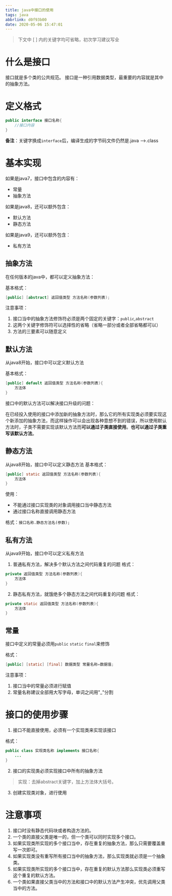 ```yaml
---
title: java中接口的使用
tags: java
abbrlink: d0f93b00
date: 2020-05-06 15:47:01
---
```


> 下文中 [ ] 内的关键字均可省略，初次学习建议写全
# 什么是接口
接口就是多个类的公共规范。
接口是一种引用数据类型，最重要的内容就是其中的抽象方法。

# 定义格式
```java
public interface 接口名称{ 
	//接口内容
}
```
**备注**：关键字换成`interface`后，编译生成的字节码文件仍然是.java -->.class

# 基本实现

如果是java7，接口中包含的内容有：
- 常量
- 抽象方法

如果是java8，还可以额外包含：
- 默认方法
- 静态方法

如果是java9，还可以额外包含：
- 私有方法

## 抽象方法
在任何版本的java中，都可以定义抽象方法：

基本格式：
```java
[public] [abstract] 返回值类型 方法名称(参数列表);
```
注意事项：
1. 接口当中的抽象方法修饰符必须是两个固定的关键字：`public`,`abstract`
2. 这两个关键字修饰符可以选择性的省略（省略一部分或者全部省略都可以）
3. 方法的三要素可以随意定义

## 默认方法
从java8开始，接口中可以定义默认方法

基本格式：
```java
[public] default 返回值类型 方法名称(参数列表){
	方法体
}
```

接口中的默认方法可以解决接口升级的问题：

在已经投入使用的接口中添加新的抽象方法时，那么它的所有实现类必须要实现这个新添加的抽象方法，而这样操作可以会出现各种意想不到的错误，所以使用默认方法时，子类不需要实现该默认方法而**可以通过子类直接使用**。**也可以通过子类重写该默认方法**。

## 静态方法
从java8开始，接口中可以定义静态方法
基本格式：
```java
[public] static 返回值类型 方法名称(参数列表){
	方法体
}
```
使用：
- 不能通过接口实现类的对象调用接口当中静态方法
- 通过接口名称直接调用静态方法

格式：`接口名称.静态方法名(参数);`

## 私有方法
从java9开始，接口中可以定义私有方法
1. 普通私有方法，解决多个默认方法之间代码重复的问题
格式：
```java
private 返回值类型 方法名称(参数列表){
	方法体
}
```

2. 静态私有方法，就饿绝多个静态方法之间代码重复的问题
格式：
```java
private static 返回值类型 方法名称(参数列表){
	方法体
}
```

## 常量
接口中定义的常量必须用`public` `static` `final`来修饰

格式：
```java
[public] [static] [final] 数据类型 常量名称=数据值;
```
注意事项：
1. 接口当中的常量必须进行赋值
2. 常量名称建议全部用大写字母，单词之间用"_"分割
# 接口的使用步骤
1. 接口不能直接使用，必须有一个实现类来实现该接口

格式：
```java
public class 实现类名称 implements 接口名称{
	...
}
```

2. 接口的实现类必须实现接口中所有的抽象方法

> 实现：去掉abstract关键字，加上方法体大括号。
3. 创建实现类对象，进行使用

# 注意事项
1. 接口时没有静态代码块或者构造方法的。
2. 一个类的直接父类是唯一的，但一个类可以同时实现多个接口。
3. 如果实现类所实现的多个接口当中，存在重复的抽象方法，那么只需要覆盖重写一次即可。
4. 如果实现类没有重写所有接口当中的抽象方法，那么实现类就必须是一个抽象类。
5. 如果实现类所实现的多个接口当中，存在重复的默认方法那么实现类必须重写这个重复的默认方法。
6. 一个类如果直接父类当中的方法和接口中的默认方法产生冲突，优先调用父类当中的方法。

